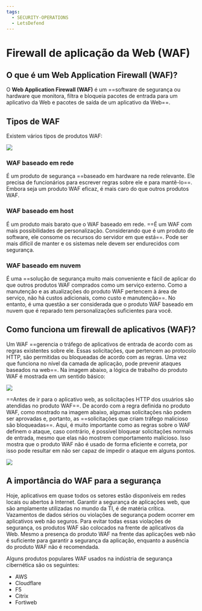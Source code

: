 ```yaml
---
tags:
  - SECURITY-OPERATIONS
  - LetsDefend
---
```

# Firewall de aplicação da Web (WAF)

## **O que é um Web Application Firewall (WAF)?**
O **Web Application Firewall (WAF)** é um ==software de segurança ou hardware que monitora, filtra e bloqueia pacotes de entrada para um aplicativo da Web e pacotes de saída de um aplicativo da Web==.

## **Tipos de WAF**
Existem vários tipos de produtos WAF:

![](https://letsdefend.io/blog/wp-content/uploads/2023/01/image-11.png)


### **WAF baseado em rede**
É um produto de segurança ==baseado em hardware na rede relevante. Ele precisa de funcionários para escrever regras sobre ele e para mantê-lo==. Embora seja um produto WAF eficaz, é mais caro do que outros produtos WAF.
### **WAF baseado em host**
É um produto mais barato que o WAF baseado em rede. ==É um WAF com mais possibilidades de personalização. Considerando que é um produto de software, ele consome os recursos do servidor em que está==. Pode ser mais difícil de manter e os sistemas nele devem ser endurecidos com segurança.
### **WAF baseado em nuvem**
É uma ==solução de segurança muito mais conveniente e fácil de aplicar do que outros produtos WAF comprados como um serviço externo. Como a manutenção e as atualizações do produto WAF pertencem à área de serviço, não há custos adicionais, como custo e manutenção==. No entanto, é uma questão a ser considerada que o produto WAF baseado em nuvem que é reparado tem personalizações suficientes para você.

## **Como funciona um firewall de aplicativos (WAF)?**
Um WAF ==gerencia o tráfego de aplicativos de entrada de acordo com as regras existentes sobre ele. Essas solicitações, que pertencem ao protocolo HTTP, são permitidas ou bloqueadas de acordo com as regras. Uma vez que funciona no nível da camada de aplicação, pode prevenir ataques baseados na web==. Na imagem abaixo, a lógica de trabalho do produto WAF é mostrada em um sentido básico:

![](https://letsdefend.io/blog/wp-content/uploads/2023/01/image-12.png)

==Antes de ir para o aplicativo web, as solicitações HTTP dos usuários são atendidas no produto WAF==. De acordo com a regra definida no produto WAF, como mostrado na imagem abaixo, algumas solicitações não podem ser aprovadas e, portanto, as ==solicitações que criam tráfego malicioso são bloqueadas==. Aqui, é muito importante como as regras sobre o WAF definem o ataque, caso contrário, é possível bloquear solicitações normais de entrada, mesmo que elas não mostrem comportamento malicioso. Isso mostra que o produto WAF não é usado de forma eficiente e correta, por isso pode resultar em não ser capaz de impedir o ataque em alguns pontos.

![](https://letsdefend.io/blog/wp-content/uploads/2023/01/image-13-1024x395.png)

## **A importância do WAF para a segurança**
Hoje, aplicativos em quase todos os setores estão disponíveis em redes locais ou abertos à Internet. Garantir a segurança de aplicações web, que são amplamente utilizadas no mundo da TI, é de matéria crítica. Vazamentos de dados sérios ou violações de segurança podem ocorrer em aplicativos web não seguros. Para evitar todas essas violações de segurança, os produtos WAF são colocados na frente de aplicativos da Web. Mesmo a presença do produto WAF na frente das aplicações web não é suficiente para garantir a segurança da aplicação, enquanto a ausência do produto WAF não é recomendada.

Alguns produtos populares WAF usados na indústria de segurança cibernética são os seguintes:

- AWS
- Cloudflare
- F5 
- Citrix 
- Fortiweb 
